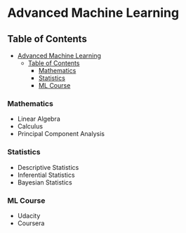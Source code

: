 # Advanced Machine Learning

## Table of Contents

- [Advanced Machine Learning](#advanced-machine-learning)
  - [Table of Contents](#table-of-contents)
    - [Mathematics](#mathematics)
    - [Statistics](#statistics)
    - [ML Course](#ml-course)

### Mathematics

- Linear Algebra
- Calculus
- Principal Component Analysis

### Statistics

- Descriptive Statistics
- Inferential Statistics
- Bayesian Statistics

### ML Course

- Udacity
- Coursera
